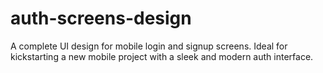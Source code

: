 # auth-screens-design
A complete UI design for mobile login and signup screens. Ideal for kickstarting a new mobile project with a sleek and modern auth interface.
